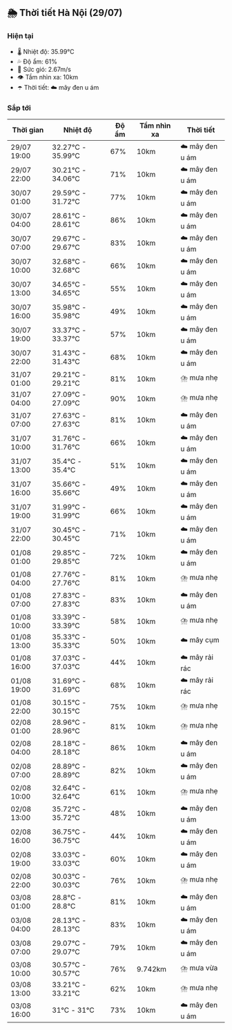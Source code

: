 ## 🌦️ Thời tiết Hà Nội (29/07)

### Hiện tại

- 🌡️ Nhiệt độ: 35.99℃
- 💦 Độ ẩm: 61%
- 💨 Sức gió: 2.67m/s
- 👁️ Tầm nhìn xa: 10km
- ☂️ Thời tiết: ☁️ mây đen u ám

### Sắp tới

| Thời gian | Nhiệt độ | Độ ẩm | Tầm nhìn xa | Thời tiết |
| --- | --- | --- | --- | --- |
| 29/07 19:00 | 32.27℃ - 35.99℃ | 67% | 10km | ☁️ mây đen u ám |
| 29/07 22:00 | 30.21℃ - 34.06℃ | 71% | 10km | ☁️ mây đen u ám |
| 30/07 01:00 | 29.59℃ - 31.72℃ | 77% | 10km | ☁️ mây đen u ám |
| 30/07 04:00 | 28.61℃ - 28.61℃ | 86% | 10km | ☁️ mây đen u ám |
| 30/07 07:00 | 29.67℃ - 29.67℃ | 83% | 10km | ☁️ mây đen u ám |
| 30/07 10:00 | 32.68℃ - 32.68℃ | 66% | 10km | ☁️ mây đen u ám |
| 30/07 13:00 | 34.65℃ - 34.65℃ | 55% | 10km | ☁️ mây đen u ám |
| 30/07 16:00 | 35.98℃ - 35.98℃ | 49% | 10km | ☁️ mây đen u ám |
| 30/07 19:00 | 33.37℃ - 33.37℃ | 57% | 10km | ☁️ mây đen u ám |
| 30/07 22:00 | 31.43℃ - 31.43℃ | 68% | 10km | ☁️ mây đen u ám |
| 31/07 01:00 | 29.21℃ - 29.21℃ | 81% | 10km | ⛈️ mưa nhẹ |
| 31/07 04:00 | 27.09℃ - 27.09℃ | 90% | 10km | ⛈️ mưa nhẹ |
| 31/07 07:00 | 27.63℃ - 27.63℃ | 81% | 10km | ☁️ mây đen u ám |
| 31/07 10:00 | 31.76℃ - 31.76℃ | 66% | 10km | ☁️ mây đen u ám |
| 31/07 13:00 | 35.4℃ - 35.4℃ | 51% | 10km | ☁️ mây đen u ám |
| 31/07 16:00 | 35.66℃ - 35.66℃ | 49% | 10km | ☁️ mây đen u ám |
| 31/07 19:00 | 31.99℃ - 31.99℃ | 66% | 10km | ☁️ mây đen u ám |
| 31/07 22:00 | 30.45℃ - 30.45℃ | 71% | 10km | ☁️ mây đen u ám |
| 01/08 01:00 | 29.85℃ - 29.85℃ | 72% | 10km | ☁️ mây đen u ám |
| 01/08 04:00 | 27.76℃ - 27.76℃ | 81% | 10km | ⛈️ mưa nhẹ |
| 01/08 07:00 | 27.83℃ - 27.83℃ | 83% | 10km | ☁️ mây đen u ám |
| 01/08 10:00 | 33.39℃ - 33.39℃ | 58% | 10km | ⛈️ mưa nhẹ |
| 01/08 13:00 | 35.33℃ - 35.33℃ | 50% | 10km | ☁️ mây cụm |
| 01/08 16:00 | 37.03℃ - 37.03℃ | 44% | 10km | ☁️ mây rải rác |
| 01/08 19:00 | 31.69℃ - 31.69℃ | 68% | 10km | ☁️ mây rải rác |
| 01/08 22:00 | 30.15℃ - 30.15℃ | 75% | 10km | ⛈️ mưa nhẹ |
| 02/08 01:00 | 28.96℃ - 28.96℃ | 81% | 10km | ⛈️ mưa nhẹ |
| 02/08 04:00 | 28.18℃ - 28.18℃ | 86% | 10km | ☁️ mây đen u ám |
| 02/08 07:00 | 28.89℃ - 28.89℃ | 82% | 10km | ☁️ mây đen u ám |
| 02/08 10:00 | 32.64℃ - 32.64℃ | 61% | 10km | ⛈️ mưa nhẹ |
| 02/08 13:00 | 35.72℃ - 35.72℃ | 48% | 10km | ☁️ mây đen u ám |
| 02/08 16:00 | 36.75℃ - 36.75℃ | 44% | 10km | ☁️ mây đen u ám |
| 02/08 19:00 | 33.03℃ - 33.03℃ | 60% | 10km | ☁️ mây đen u ám |
| 02/08 22:00 | 30.03℃ - 30.03℃ | 76% | 10km | ⛈️ mưa nhẹ |
| 03/08 01:00 | 28.8℃ - 28.8℃ | 81% | 10km | ☁️ mây đen u ám |
| 03/08 04:00 | 28.13℃ - 28.13℃ | 83% | 10km | ☁️ mây đen u ám |
| 03/08 07:00 | 29.07℃ - 29.07℃ | 79% | 10km | ☁️ mây đen u ám |
| 03/08 10:00 | 30.57℃ - 30.57℃ | 76% | 9.742km | ⛈️ mưa vừa |
| 03/08 13:00 | 33.21℃ - 33.21℃ | 62% | 10km | ⛈️ mưa nhẹ |
| 03/08 16:00 | 31℃ - 31℃ | 73% | 10km | ☁️ mây đen u ám |
